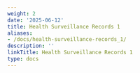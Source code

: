 ```yaml
---
weight: 2
date: '2025-06-12'
title: Health Surveillance Records 1
aliases:
- /docs/health-surveillance-records_1/
description: ''
linkTitle: Health Surveillance Records 1
type: docs
---
```


